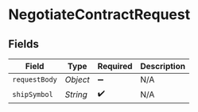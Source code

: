 # NegotiateContractRequest


## Fields

| Field              | Type               | Required           | Description        |
| ------------------ | ------------------ | ------------------ | ------------------ |
| `requestBody`      | *Object*           | :heavy_minus_sign: | N/A                |
| `shipSymbol`       | *String*           | :heavy_check_mark: | N/A                |